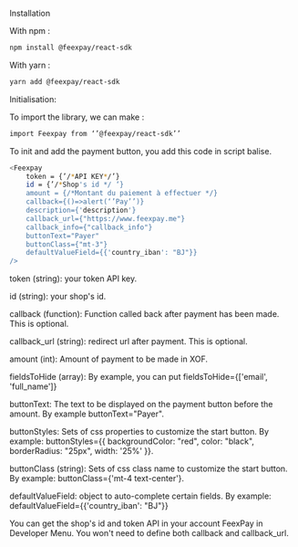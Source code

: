 Installation

With npm :
```bash
npm install @feexpay/react-sdk
```

With yarn :
```bash
yarn add @feexpay/react-sdk
```

Initialisation:

To import the library, we can make :

```bash
import Feexpay from ‘’@feexpay/react-sdk’’
```


To init and add the payment button, you add this code in script balise.

```bash
<Feexpay
    token = {’/*API KEY*/’}
    id = {’/*Shop's id */ ‘}
    amount = {/*Montant du paiement à effectuer */}
    callback={()=>alert(‘’Pay’’)}
    description={'description'}
    callback_url={"https://www.feexpay.me"}
    callback_info={"callback_info"}
    buttonText="Payer"
    buttonClass={"mt-3"}
    defaultValueField={{'country_iban': "BJ"}}
/>
```

token (string): your token API key. 

id (string): your shop's id. 

callback (function): Function called back after payment has been made. This is optional.

callback_url (string): redirect url after payment. This is optional.

amount (int): Amount of payment to be made in XOF.

fieldsToHide (array): By example, you can put fieldsToHide={['email', 'full_name']}

buttonText: The text to be displayed on the payment button before the amount. By example buttonText="Payer".

buttonStyles: Sets of css properties to customize the start button. By example: buttonStyles={{ backgroundColor: "red", color: "black", borderRadius: "25px", width: '25%' }}.

buttonClass (string): Sets of css class name to customize the start button. By example: buttonClass={'mt-4 text-center'}.

defaultValueField: object to auto-complete certain fields. By example: defaultValueField={{'country_iban': "BJ"}}

You can get the shop's id and token API in your account FeexPay in Developer Menu. You won't need to define both callback and callback_url.

